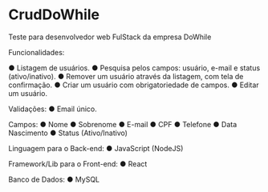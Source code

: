 # CrudDoWhile
Teste para desenvolvedor web FulStack da empresa DoWhile

Funcionalidades:

● Listagem de usuários.
● Pesquisa pelos campos: usuário, e-mail e status (ativo/inativo).
● Remover um usuário através da listagem, com tela de confirmação.
● Criar um usuário com obrigatoriedade de campos.
● Editar um usuário.

Validações:
● Email único.

Campos:
● Nome
● Sobrenome
● E-mail
● CPF
● Telefone
● Data Nascimento
● Status (Ativo/Inativo)

Linguagem para o Back-end:
● JavaScript (NodeJS)

Framework/Lib para o Front-end: 
● React

Banco de Dados: 
● MySQL
